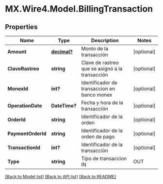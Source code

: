 # MX.Wire4.Model.BillingTransaction
## Properties

Name | Type | Description | Notes
------------ | ------------- | ------------- | -------------
**Amount** | [**decimal?**](BigDecimal.md) | Monto de la transacción | [optional] 
**ClaveRastreo** | **string** | Clave de rastreo que se asignó a la transacción | [optional] 
**MonexId** | **int?** | Identificador de transaccion en banco monex | [optional] 
**OperationDate** | **DateTime?** | Fecha y hora de la transacción | [optional] 
**OrderId** | **string** | Identificador de la orden | [optional] 
**PaymentOrderId** | **string** | Identificador de la orden de pago | [optional] 
**TransactionId** | **int?** | Identificador de la transacción | [optional] 
**Type** | **string** | Tipo de transaccion IN | OUT | [optional] 

[[Back to Model list]](../README.md#documentation-for-models) [[Back to API list]](../README.md#documentation-for-api-endpoints) [[Back to README]](../README.md)

